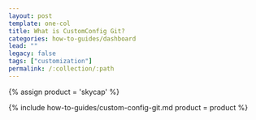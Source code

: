 ```yaml
---
layout: post
template: one-col
title: What is CustomConfig Git?
categories: how-to-guides/dashboard
lead: ""
legacy: false
tags: ["customization"]
permalink: /:collection/:path
---
```


{% assign product = 'skycap' %}

{% include how-to-guides/custom-config-git.md product = product %}
